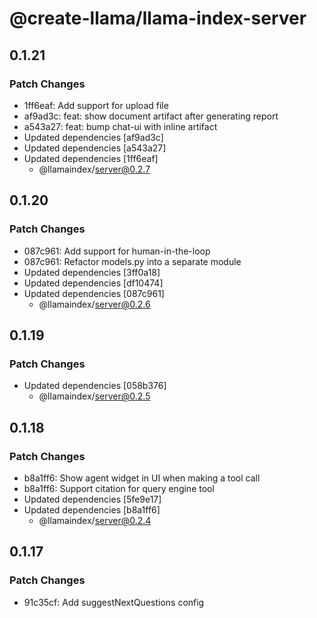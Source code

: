 # @create-llama/llama-index-server

## 0.1.21

### Patch Changes

- 1ff6eaf: Add support for upload file
- af9ad3c: feat: show document artifact after generating report
- a543a27: feat: bump chat-ui with inline artifact
- Updated dependencies [af9ad3c]
- Updated dependencies [a543a27]
- Updated dependencies [1ff6eaf]
  - @llamaindex/server@0.2.7

## 0.1.20

### Patch Changes

- 087c961: Add support for human-in-the-loop
- 087c961: Refactor models.py into a separate module
- Updated dependencies [3ff0a18]
- Updated dependencies [df10474]
- Updated dependencies [087c961]
  - @llamaindex/server@0.2.6

## 0.1.19

### Patch Changes

- Updated dependencies [058b376]
  - @llamaindex/server@0.2.5

## 0.1.18

### Patch Changes

- b8a1ff6: Show agent widget in UI when making a tool call
- b8a1ff6: Support citation for query engine tool
- Updated dependencies [5fe9e17]
- Updated dependencies [b8a1ff6]
  - @llamaindex/server@0.2.4

## 0.1.17

### Patch Changes

- 91c35cf: Add suggestNextQuestions config
